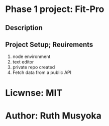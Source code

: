 # Phase 1 project: Fit-Pro

## Description


## Project Setup; Reuirements
1. node environment
2. text editor
3. private repo created
4. Fetch data from a public API

# Licwnse: MIT


# Author: Ruth Musyoka